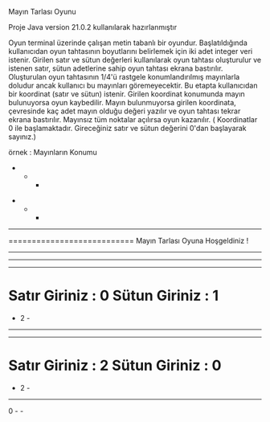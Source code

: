 Mayın Tarlası Oyunu

Proje Java version 21.0.2 kullanılarak hazırlanmıştır

Oyun terminal üzerinde çalışan metin tabanlı bir oyundur. Başlatıldığında kullanıcıdan oyun tahtasının boyutlarını belirlemek için iki adet integer veri istenir.
Girilen satır ve sütun değerleri kullanılarak oyun tahtası oluşturulur ve istenen satır, sütun adetlerine sahip oyun tahtası ekrana bastırılır.
Oluşturulan oyun tahtasının 1/4'ü rastgele konumlandırılmış mayınlarla doludur ancak kullanıcı bu mayınları göremeyecektir. Bu etapta kullanıcıdan bir koordinat (satır ve sütun) istenir.
Girilen koordinat konumunda mayın bulunuyorsa oyun kaybedilir. Mayın bulunmuyorsa girilen koordinata, çevresinde kaç adet mayın olduğu değeri yazılır ve oyun tahtası tekrar ekrana bastırılır.
Mayınsız tüm noktalar açılırsa oyun kazanılır. ( Koordinatlar 0 ile başlamaktadır. Gireceğiniz satır ve sütun değerini 0'dan başlayarak sayınız.)

örnek :
Mayınların Konumu
* - - 
- - * 
- - - 
===========================
Mayın Tarlası Oyuna Hoşgeldiniz !
- - - 
- - - 
- - - 
Satır Giriniz : 0
Sütun Giriniz : 1
===========================
- 2 - 
- - - 
- - - 
Satır Giriniz : 2
Sütun Giriniz : 0
===========================
- 2 - 
- - - 
0 - - 
